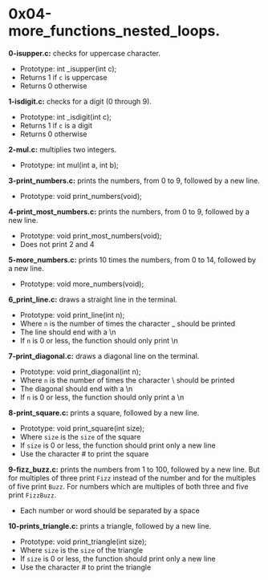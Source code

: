 # 0x04-more_functions_nested_loops.

**0-isupper.c:** checks for uppercase character.

- Prototype: int _isupper(int c);
- Returns 1 if `c` is uppercase
- Returns 0 otherwise

**1-isdigit.c:** checks for a digit (0 through 9).

- Prototype: int _isdigit(int c);
- Returns 1 if `c` is a digit
- Returns 0 otherwise

**2-mul.c:** multiplies two integers.

- Prototype: int mul(int a, int b);

**3-print_numbers.c:** prints the numbers, from 0 to 9, followed by a new line.

- Prototype: void print_numbers(void);

**4-print_most_numbers.c:**  prints the numbers, from 0 to 9, followed by a new line.

- Prototype: void print_most_numbers(void);
- Does not print 2 and 4

**5-more_numbers.c:** prints 10 times the numbers, from 0 to 14, followed by a new line.

- Prototype: void more_numbers(void);

**6_print_line.c:** draws a straight line in the terminal.

- Prototype: void print_line(int n);
- Where `n` is the number of times the character _ should be printed
- The line should end with a \n
- If `n` is 0 or less, the function should only print \n

**7-print_diagonal.c:** draws a diagonal line on the terminal.

- Prototype: void print_diagonal(int n);
- Where `n` is the number of times the character \ should be printed
- The diagonal should end with a \n
- If `n` is 0 or less, the function should only print a \n

**8-print_square.c:** prints a square, followed by a new line.

- Prototype: void print_square(int size);
- Where `size` is the `size` of the square
- If `size` is 0 or less, the function should print only a new line
- Use the character # to print the square

**9-fizz_buzz.c:** prints the numbers from 1 to 100, followed by a new line. But for multiples of three print `Fizz` instead of the number and for the multiples of five print `Buzz`. For numbers which are multiples of both three and five print `FizzBuzz`.

- Each number or word should be separated by a space

**10-prints_triangle.c:** prints a triangle, followed by a new line.

- Prototype: void print_triangle(int size);
- Where `size` is the `size` of the triangle
- If `size` is 0 or less, the function should print only a new line
- Use the character # to print the triangle
